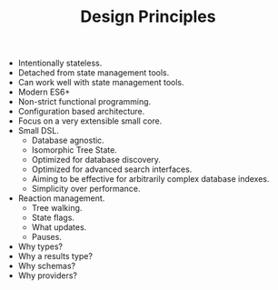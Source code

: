 ﻿---
title: Design Principles
---

- Intentionally stateless.
- Detached from state management tools.
- Can work well with state management tools.
- Modern ES6+
- Non-strict functional programming.
- Configuration based architecture.
- Focus on a very extensible small core.
- Small DSL.
  - Database agnostic.
  - Isomorphic Tree State.
  - Optimized for database discovery.
  - Optimized for advanced search interfaces.
  - Aiming to be effective for arbitrarily complex database indexes.
  - Simplicity over performance.
- Reaction management.
  - Tree walking.
  - State flags.
  - What updates.
  - Pauses.
- Why types?
- Why a results type?
- Why schemas?
- Why providers?
